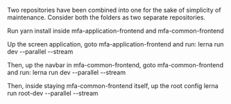 Two repositories have been combined into one for the sake of simplicity of maintenance. Consider both the folders as two separate repositories.

Run yarn install inside mfa-application-frontend and mfa-common-frontend

Up the screen application, goto mfa-application-frontend and run:
lerna run dev --parallel --stream

Then, up the navbar in mfa-common-frontend, goto mfa-common-frontend and run:
lerna run dev --parallel --stream

Then, inside staying mfa-common-frontend itself, up the root config
lerna run root-dev --parallel --stream

